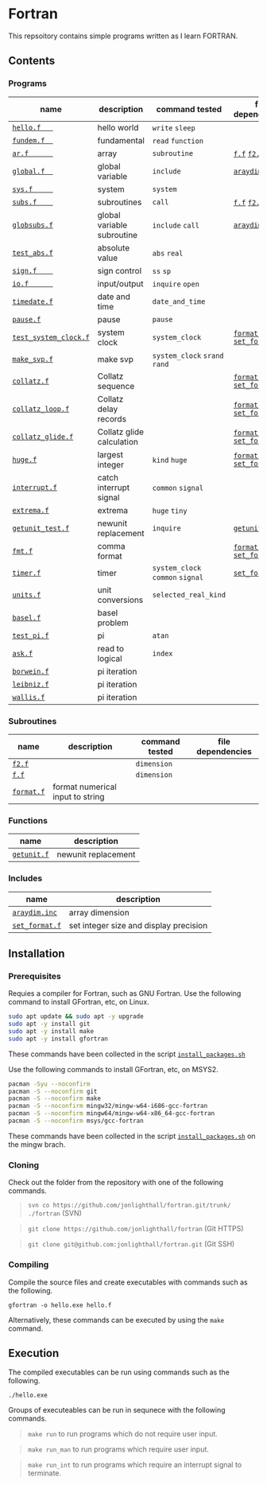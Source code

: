 # Fortran 
This repsoitory contains simple programs written as I learn FORTRAN.

## Contents
### Programs
| name                       | description      | command tested | file dependencies | files output
| -------------------------- | ---------------  | ---- | ---- | ---- |
| [`hello.f   `](hello.f   ) | hello world      | `write` `sleep`
| [`fundem.f  `](fundem.f  ) | fundamental      | `read` `function`
| [`ar.f      `](ar.f	   ) | array            | `subroutine` | [`f.f`](f.f) [`f2.f`](f2.f)
| [`global.f  `](global.f  ) | global variable  | `include`|[`araydim.inc`](araydim.inc)
| [`sys.f     `](sys.f	   ) | system           | `system`
| [`subs.f    `](subs.f	   ) | subroutines      | `call` | [`f.f`](f.f) [`f2.f`](f2.f)
| [`globsubs.f`](globsubs.f) | global variable subroutine | `include` `call`|[`araydim.inc`](araydim.inc)
| [`test_abs.f`](test_abs.f) | absolute value   | `abs` `real`
| [`sign.f    `](sign.f    ) | sign control     | `ss` `sp`
| [`io.f      `](io.f      ) | input/output     | `inquire` `open` ||`svp.out`
| [`timedate.f`](timedate.f) | date and time    | `date_and_time`
| [`pause.f`](pause.f)       | pause            | `pause`
| [`test_system_clock.f`](test_system_clock.f)  | system clock | `system_clock`| [`format.f`](format.f) [`set_format.f`](set_format.f)
| [`make_svp.f`](make_svp.f) | make svp           | `system_clock` `srand` `rand`||`svp.in`
| [`collatz.f`](collatz.f)   | Collatz sequence || [`format.f`](format.f) [`set_format.f`](set_format.f)
| [`collatz_loop.f`](collatz_loop.f) | Collatz delay records | | [`format.f`](format.f) [`set_format.f`](set_format.f) | [`collatz.txt`](collatz.out)
| [`collatz_glide.f`](collatz_glide.f)   | Collatz glide calculation || [`format.f`](format.f) [`set_format.f`](set_format.f)
| [`huge.f`](huge.f)         | largest integer  |`kind` `huge` | [`format.f`](format.f) [`set_format.f`](set_format.f)
| [`interrupt.f`](interrupt.f)| catch interrupt signal |`common` `signal`||`state`
| [`extrema.f`](extrema.f)   | extrema          | `huge` `tiny` ||
| [`getunit_test.f`](getunit_test.f)| newunit replacement |`inquire`|[`getunit.f`](getunit.f)|
| [`fmt.f`](fmt.f)| comma format |              | [`format.f`](format.f) [`set_format.f`](set_format.f)|
| [`timer.f`](timer.f)       | timer            | `system_clock` `common` `signal` | [`set_format.f`](set_format.f)
| [`units.f`](units.f)       | unit conversions | `selected_real_kind` |
| [`basel.f`](basel.f)	     | basel problem	|
| [`test_pi.f`](test_pi.f)   | pi		| `atan`
| [`ask.f`](ask.f)	     | read to logical	| `index`
| [`borwein.f`](borwein.f)   | pi iteration	|
| [`leibniz.f`](leibniz.f)   | pi iteration	|
| [`wallis.f`](wallis.f)   | pi iteration	|

### Subroutines
| name                       | description      | command tested | file dependencies | 
| -------------------------- | ---------------  | ---- | ---- | 
| [`f2.f`](f2.f)             |                  | `dimension` |
| [`f.f`](f.f)              |                  | `dimension` |
| [`format.f`](format.f)     | format numerical input to string 

### Functions
| name                       | description      |
| -------------------------- | ---------------- |
| [`getunit.f`](getunit.f)   | newunit replacement |

### Includes
| name                       | description      |
| -------------------------- | ---------------- |
| [`araydim.inc`](araydim.inc) | array dimension
| [`set_format.f`](set_format.f) | set integer size and display precision


## Installation

### Prerequisites

Requies a compiler for Fortran, such as GNU Fortran.
Use the following command to install GFortran, etc, on Linux.
```bash
sudo apt update && sudo apt -y upgrade
sudo apt -y install git
sudo apt -y install make
sudo apt -y install gfortran
```
These commands have been collected in the script [`install_packages.sh`](install_packages.sh)


Use the following commands to install GFortran, etc, on MSYS2.
```bash
pacman -Syu --noconfirm
pacman -S --noconfirm git
pacman -S --noconfirm make
pacman -S --noconfirm mingw32/mingw-w64-i686-gcc-fortran
pacman -S --noconfirm mingw64/mingw-w64-x86_64-gcc-fortran
pacman -S --noconfirm msys/gcc-fortran
```
These commands have been collected in the script [`install_packages.sh`](install_packages.sh) on the mingw brach.

### Cloning

Check out the folder from the repository with one of the following commands.

>`svn co https://github.com/jonlighthall/fortran.git/trunk/ ./fortran` (SVN)

>`git clone https://github.com/jonlighthall/fortran` (Git HTTPS)

>`git clone git@github.com:jonlighthall/fortran.git` (Git SSH)

### Compiling
Compile the source files and create executables with commands such as the following.

`gfortran -o hello.exe hello.f` 

Alternatively, these commands can be executed by using the `make` command.

## Execution
The compiled executables can be run using commands such as the following.
  
`./hello.exe`

Groups of executeables can be run in sequnece with the following commands.

>`make run` to run programs which do not require user input.

>`make run_man` to run programs which require user input.

>`make run_int` to run programs which require an interrupt signal to terminate.
